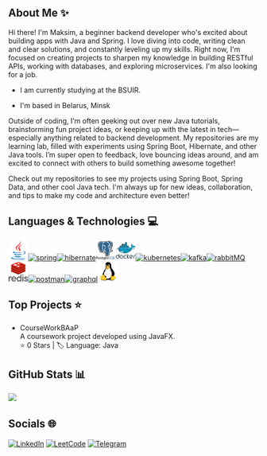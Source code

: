 ## About Me ✨

Hi there! I'm Maksim, a beginner backend developer who's excited about building apps with Java and Spring. I love diving into code, writing clean and clear solutions, and constantly leveling up my skills. Right now, I'm focused on creating projects to sharpen my knowledge in building RESTful APIs, working with databases, and exploring microservices. I'm also looking for a job.

- I am currently studying at the BSUIR.

- I'm based in Belarus, Minsk

Outside of coding, I’m often geeking out over new Java tutorials, brainstorming fun project ideas, or keeping up with the latest in tech—especially anything related to backend development. My repositories are my learning lab, filled with experiments using Spring Boot, Hibernate, and other Java tools. I’m super open to feedback, love bouncing ideas around, and am excited to connect with others to build something awesome together!

Check out my repositories to see my projects using Spring Boot, Spring Data, and other cool Java tech. I'm always up for new ideas, collaboration, and tips to make my code and architecture even better!

## Languages & Technologies 💻

<p align="left"><a href="https://www.java.com" target="_blank" rel="noreferrer"><img src="https://raw.githubusercontent.com/devicons/devicon/master/icons/java/java-original.svg" alt="java" width="40" height="40"/></a><a href="https://spring.io/" target="_blank" rel="noreferrer"><img src="https://www.vectorlogo.zone/logos/springio/springio-icon.svg" alt="spring" width="40" height="40"/></a><a href="https://hibernate.org/" target="_blank" rel="noreferrer"><img src="https://www.vectorlogo.zone/logos/hibernate/hibernate-icon.svg" alt="hibernate" width="40" height="40"/></a><a href="https://www.postgresql.org" target="_blank" rel="noreferrer"><img src="https://raw.githubusercontent.com/devicons/devicon/master/icons/postgresql/postgresql-original-wordmark.svg" alt="postgresql" width="40" height="40"/></a><a href="https://www.docker.com/" target="_blank" rel="noreferrer"><img src="https://raw.githubusercontent.com/devicons/devicon/master/icons/docker/docker-original-wordmark.svg" alt="docker" width="40" height="40"/></a><a href="https://kubernetes.io" target="_blank" rel="noreferrer"><img src="https://www.vectorlogo.zone/logos/kubernetes/kubernetes-icon.svg" alt="kubernetes" width="40" height="40"/></a><a href="https://kafka.apache.org/" target="_blank" rel="noreferrer"><img src="https://www.vectorlogo.zone/logos/apache_kafka/apache_kafka-icon.svg" alt="kafka" width="40" height="40"/></a><a href="https://www.rabbitmq.com" target="_blank" rel="noreferrer"><img src="https://www.vectorlogo.zone/logos/rabbitmq/rabbitmq-icon.svg" alt="rabbitMQ" width="40" height="40"/></a><a href="https://redis.io" target="_blank" rel="noreferrer"><img src="https://raw.githubusercontent.com/devicons/devicon/master/icons/redis/redis-original-wordmark.svg" alt="redis" width="40" height="40"/></a><a href="https://postman.com" target="_blank" rel="noreferrer"><img src="https://www.vectorlogo.zone/logos/getpostman/getpostman-icon.svg" alt="postman" width="40" height="40"/></a><a href="https://graphql.org" target="_blank" rel="noreferrer"><img src="https://www.vectorlogo.zone/logos/graphql/graphql-icon.svg" alt="graphql" width="40" height="40"/></a><a href="https://www.linux.org/" target="_blank" rel="noreferrer"><img src="https://raw.githubusercontent.com/devicons/devicon/master/icons/linux/linux-original.svg" alt="linux" width="40" height="40"/></a> 
</p>

## Top Projects ⭐

- CourseWorkBAaP  
  A coursework project developed using JavaFX.  
  ⭐ 0 Stars | 🏷️ Language: Java  

## GitHub Stats 📊

![](https://github-readme-stats.vercel.app/api?username=queppat&show_icons=true&theme=radical)

## Socials 🌐

<p align="left">
  <a href="https://www.linkedin.com/in/maksim-vabishchevich-8808a1333/" target="blank"><img align="center" src="https://raw.githubusercontent.com/rahuldkjain/github-profile-readme-generator/master/src/images/icons/Social/linked-in-alt.svg" alt="LinkedIn" height="30" width="40" /></a>
  <a href="https://www.leetcode.com/queppat" target="blank"><img align="center" src="https://raw.githubusercontent.com/rahuldkjain/github-profile-readme-generator/master/src/images/icons/Social/leet-code.svg" alt="LeetCode" height="30" width="40"/></a>
  <a href="https://t.me/queppat" target="blank"><img align="center" src="https://upload.wikimedia.org/wikipedia/commons/8/82/Telegram_logo.svg" alt="Telegram" height="30" width="40" /></a>
</p>
